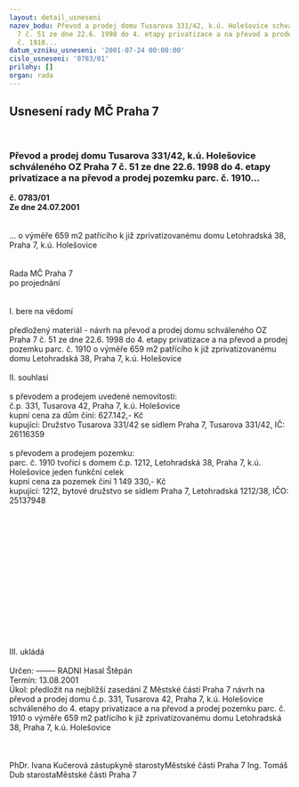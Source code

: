 ```yaml
---
layout: detail_usneseni
nazev_bodu: Převod a prodej domu Tusarova 331/42, k.ú. Holešovice schváleného OZ Praha
  7 č. 51 ze dne 22.6. 1998 do 4. etapy privatizace a na převod a prodej pozemku parc.
  č. 1910...
datum_vzniku_usneseni: '2001-07-24 00:00:00'
cislo_usneseni: '0783/01'
prilohy: []
organ: rada
---
```

<div id="ucUsn_pList" class="usn">
	<span><h2>Usnesení rady MČ Praha 7 </h2>
<br></span><div class="standBody">
<span><h3>Převod a prodej domu Tusarova 331/42, k.ú. Holešovice schváleného OZ Praha 7 č. 51 ze dne 22.6. 1998 do 4. etapy privatizace a na převod a prodej pozemku parc. č. 1910...</h3></span><div class="center">
		<strong>č. 0783/01</strong><br>
	</div>
<div class="center">
		<strong>Ze dne 24.07.2001</strong><br><br>
	</div>
<br>... o výměře 659 m2 patřícího k již zprivatizovanému domu Letohradská 38, Praha 7, k.ú. Holešovice<br><br><br>Rada MČ Praha 7<br>po projednání<br><br><br>I.	bere na vědomí<br><br> předložený materiál - návrh na převod a prodej domu schváleného OZ Praha 7 č. 51 ze dne 22.6. 1998 do 4. etapy privatizace a na převod a prodej pozemku parc. č. 1910 o výměře 659 m2 patřícího k již zprivatizovanému domu Letohradská 38, Praha 7, k.ú. Holešovice<br><br>II.	souhlasí <br><br>s převodem a prodejem uvedené nemovitosti:<br>č.p. 331,  Tusarova 42,  Praha 7, k.ú. Holešovice<br>kupní cena za dům  činí:  627.142,- Kč<br>kupující:  Družstvo Tusarova 331/42 se sídlem Praha 7, Tusarova 331/42, IČ:  26116359<br><br>s převodem a prodejem pozemku:<br>parc. č. 1910 tvořící s domem č.p. 1212, Letohradská 38, Praha 7, k.ú. Holešovice jeden funkční celek<br>kupní cena za pozemek činí  1 149 330,- Kč<br>kupující: 1212, bytové družstvo se sídlem Praha 7, Letohradská  1212/38, IČO: 25137948 <br><br><br><br><br><br><br><br><br><br><br><br><br><br><br><br>III.	ukládá <br><br> Určen:	–––––	RADNI Hasal Štěpán<br>Termín: 13.08.2001<br>Úkol:	předložit na nejbližší zasedání Z Městské části Praha 7 návrh na převod a prodej domu č.p. 331, Tusarova 42, Praha 7, k.ú. Holešovice  schváleného do 4. etapy privatizace a na převod a prodej pozemku parc. č. 1910 o výměře 659 m2 patřícího k již zprivatizovanému domu Letohradská 38, Praha 7, k.ú. Holešovice<br> <br><br> 	<br>PhDr. Ivana Kučerová zástupkyně starostyMěstské části Praha 7	Ing. Tomáš Dub starostaMěstské části Praha 7<br>	<br><br>
</div>
</div>